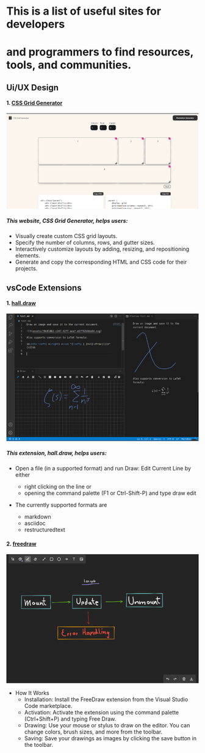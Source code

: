 # This is a list of useful sites for developers

# and programmers to find resources, tools, and communities.


## Ui/UX Design
#### 1. [CSS Grid Generator](https://cssgridgenerator.io/)
 ![CSS Grid Generator](Assets/cssgridgenerator.png)

  ##### This website, CSS Grid Generator, helps users:
* Visually create custom CSS grid layouts.
* Specify the number of columns, rows, and gutter sizes.
* Interactively customize layouts by adding, resizing, and repositioning elements.
* Generate and copy the corresponding HTML and CSS code for their projects.



## vsCode Extensions

#### 1. [hall.draw](https://marketplace.visualstudio.com/items?itemName=hall.draw)
![hall.draw](Assets/vs_draw.png)

##### This extension, hall.draw, helps users:

* Open a file (in a supported format) and run Draw: Edit Current Line by either

  * right clicking on the line or
  * opening the command palette (F1 or Ctrl-Shift-P) and type draw edit

* The currently supported formats are

  * markdown
  * asciidoc
  * restructuredtext

#### 2. [freedraw](https://marketplace.visualstudio.com/items?itemName=ProjectSyntax.freedraw)

![freedraw](Assets/vs_freedraw.png)
* How It Works
  * Installation: Install the FreeDraw extension from the Visual Studio Code marketplace.
  * Activation: Activate the extension using the command palette (Ctrl+Shift+P) and typing Free Draw.
  * Drawing: Use your mouse or stylus to draw on the editor. You can change colors, brush sizes, and more from the toolbar.
  * Saving: Save your drawings as images by clicking the save button in the toolbar.